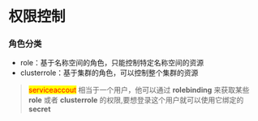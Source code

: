 # 权限控制

### &#x20;角色分类

* role：基于名称空间的角色，只能控制特定名称空间的资源
* clusterrole：基于集群的角色，可以控制整个集群的资源

> <mark style="color:red;">serviceaccout</mark> 相当于一个用户，他可以通过 **rolebinding** 来获取某些 **role** 或者 **clusterrole** 的权限,要想登录这个用户就可以使用它绑定的 **secret**&#x20;

